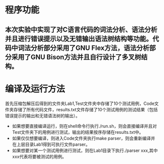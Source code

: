 # 程序功能   

本次实验中实现了对C语言代码的词法分析、语法分析并且进行错误提示以及无错输出语法树结构等功能。代码中词法分析部分采用了GNU Flex方法，语法分析部分采用了GNU Bison方法并且自行设计了多叉树结构。 
---   
# 编译及运行方法  
 
首先压缩包解压后得到的文件夹Lab1,Test文件夹中存储了10个测试用例，Code文件夹存储了所有代码文件，results.txt文件存储了10个测试用例的测试结果（包括错误提示的输出和无错语法树的输出）。
- 如果想要直接编译运行，则在shell命令行执行./run.sh，则会直接编译并且对Test文件夹下的用例进行测试，输出的结果按序存储在results.txt中。
- 如果仅仅想要编译，则进入Code文件夹执行make parser，则会重新编译并在上层目录Lab1得到可执行文件parser。
- 如果想要对某一个测试用例进行测试，则在Lab1目录下执行./parser xxx,其中xxx代表将要被测试的用例。
